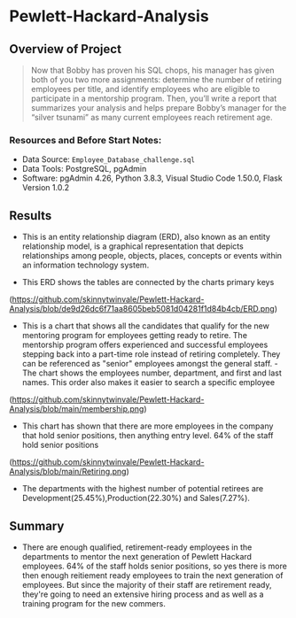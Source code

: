 # Pewlett-Hackard-Analysis

## Overview of Project
> Now that Bobby has proven his SQL chops, his manager has given both of you two more assignments: determine the number of retiring employees per title, and identify employees who are eligible to participate in a mentorship program. Then, you’ll write a report that summarizes your analysis and helps prepare Bobby’s manager for the “silver tsunami” as many current employees reach retirement age. 

### Resources and Before Start Notes:

* Data Source: `Employee_Database_challenge.sql`
* Data Tools: PostgreSQL, pgAdmin
* Software: pgAdmin 4.26, Python 3.8.3, Visual Studio Code 1.50.0, Flask Version 1.0.2

## Results

* This is an entity relationship diagram (ERD), also known as an entity relationship model, is a graphical representation that depicts relationships among people, objects, places, concepts or events within an information technology system.
- This ERD shows the tables are connected by the charts primary keys

(https://github.com/skinnytwinvale/Pewlett-Hackard-Analysis/blob/de9d26dc6f71aa8605beb5081d04281f1d84b4cb/ERD.png)

* This is a chart that shows all the candidates that qualify for the new mentoring program for employees getting ready to retire. The mentorship program offers experienced and successful employees stepping back into a part-time role instead of retiring completely. They can be referenced as "senior" employees amongst the general staff. 
-The chart shows the employees number, department, and first and last names. This order also makes it easier to search a specific employee

(https://github.com/skinnytwinvale/Pewlett-Hackard-Analysis/blob/main/membership.png)

* This chart has shown that there are more employees in the company that hold senior positions, then anything entry level. 64% of the staff hold senior positions

(https://github.com/skinnytwinvale/Pewlett-Hackard-Analysis/blob/main/Retiring.png)

* The departments with the highest number of potential retirees are Development(25.45%),Production(22.30%) and Sales(7.27%).

## Summary

- There are enough qualified, retirement-ready employees in the departments to mentor the next generation of Pewlett Hackard employees. 64% of the staff holds senior positions, so yes there is more then enough reitiement ready employees to train the next generation of employees. But since the majority of their staff are retirement ready, they're going to need an extensive hiring process and as well as a training program for the new commers.
